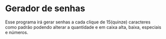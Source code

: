 # Gerador de senhas
Esse programa irá gerar senhas a cada clique de 15(quinze) caracteres como padrão podendo alterar a quantidade e em caixa alta, baixa, especiais e números.
